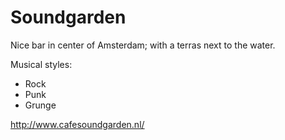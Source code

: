 # Soundgarden

Nice bar in center of Amsterdam; with a terras next to the water.

Musical styles:
 - Rock
 - Punk
 - Grunge

http://www.cafesoundgarden.nl/
